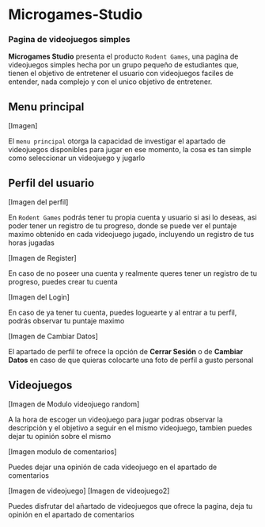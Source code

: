# Microgames-Studio

### Pagina de videojuegos simples

**Microgames Studio** presenta el producto 
`Rodent Games`, una pagina de videojuegos 
simples hecha por un grupo pequeño de 
estudiantes que, tienen el objetivo de 
entretener el usuario con videojuegos faciles 
de entender, nada complejo y con el unico 
objetivo de entretener.

## Menu principal

[Imagen]

El `menu principal` otorga la capacidad de 
investigar el apartado de videojuegos 
disponibles para jugar en ese momento, la 
cosa es tan simple como seleccionar un 
videojuego y jugarlo

## Perfil del usuario

[Imagen del perfil]

En `Rodent Games` podrás tener tu propia 
cuenta y usuario si asi lo deseas, asi poder 
tener un registro de tu progreso, donde se 
puede ver el puntaje maximo obtenido en cada 
videojuego jugado, incluyendo un registro de 
tus horas jugadas

[Imagen de Register]

En caso de no poseer una cuenta y realmente 
queres tener un registro de tu progreso, 
puedes crear tu cuenta

[Imagen del Login]

En caso de ya tener tu cuenta, puedes 
loguearte y al entrar a tu perfil, podrás 
observar tu puntaje maximo

[Imagen de Cambiar Datos]

El apartado de perfil te ofrece la opción de 
**Cerrar Sesión** o de **Cambiar Datos** en 
caso de que quieras colocarte una foto de 
perfil a gusto personal 

## Videojuegos

[Imagen de Modulo videojuego random]

A la hora de escoger un videojuego para jugar 
podras observar la descripción y el objetivo 
a seguir en el mismo videojuego, tambien 
puedes dejar tu opinión sobre el mismo

[Imagen modulo de comentarios]

Puedes dejar una opinión de cada videojuego 
en el apartado de comentarios

[Imagen de videojuego]
[Imagen de videojuego2]

Puedes disfrutar del añartado de videojuegos 
que ofrece la pagina, deja tu opinión en el 
apartado de comentarios
